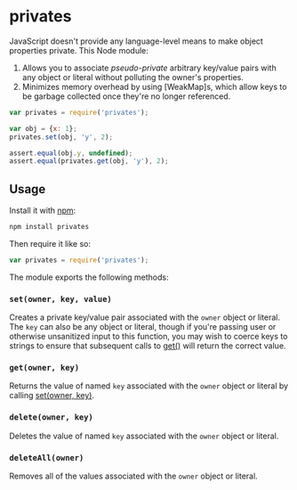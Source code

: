 # privates
JavaScript doesn't provide any language-level means to make object properties
private. This Node module:

1. Allows you to associate _pseudo-private_ arbitrary key/value pairs with any
   object or literal without polluting the owner's properties.
1. Minimizes memory overhead by using [WeakMap]s, which allow keys to be garbage
   collected once they're no longer referenced.

```js
var privates = require('privates');

var obj = {x: 1};
privates.set(obj, 'y', 2);

assert.equal(obj.y, undefined);
assert.equal(privates.get(obj, 'y'), 2);
```

## Usage
Install it with [npm](https://npmjs.org):


```sh
npm install privates
```

Then require it like so:

```js
var privates = require('privates');
```

The module exports the following methods:

### <a name="set"></a> `set(owner, key, value)`
Creates a private key/value pair associated with the `owner` object or literal.
The `key` can also be any object or literal, though if you're passing user or
otherwise unsanitized input to this function, you may wish to coerce keys to
strings to ensure that subsequent calls to [get()](#get) will return the
correct value.

### <a name="get"></a> `get(owner, key)`
Returns the value of named `key` associated with the `owner` object or literal
by calling [set(owner, key)](#set).

### <a name="delete"></a> `delete(owner, key)`
Deletes the value of named `key` associated with the `owner` object or literal.

### <a name="deleteAll"></a> `deleteAll(owner)`
Removes all of the values associated with the `owner` object or literal.

